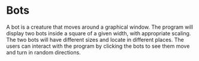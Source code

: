 # Bots

A bot is a creature that moves around a graphical window. The program will display two bots inside a square of a given width, with appropriate scaling. The two bots will have different sizes and locate in different places. The users can interact with the program by clicking the bots to see them move and turn in random directions. 

